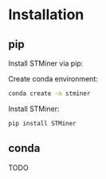 # Installation


## pip
Install STMiner via pip:

Create conda environment:
```bash
conda create -n stminer
```

Install STMiner:
```bash
pip install STMiner
```

## conda
TODO